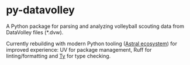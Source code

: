# py-datavolley

A Python package for parsing and analyzing volleyball scouting data from DataVolley files (\*.dvw).

Currently rebuilding with modern Python tooling ([Astral ecosystem](https://docs.astral.sh/)) for improved experience: UV for package management, Ruff for linting/formatting and [Ty](https://github.com/astral-sh/ty) for type checking.

